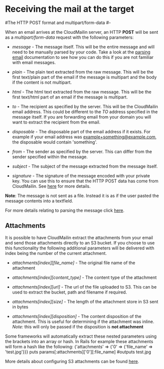 Receiving the mail at the target
=

#The HTTP POST format and multipart/form-data
#-

When an email arrives at the CloudMailin server, an HTTP **POST** will be sent as a _multipart/form-data_ request with the following parameters:

* _message_ - The message itself. This will be the entire message and will need to be manually parsed by your code. Take a look at the [parsing email](parsing_email) documentation to see how you can do this if you are not familiar with email messages.

* _plain_ - The plain text extracted from the raw message. This will be the first text/plain part of the email if the message is multipart and the body if the content is not multipart.

* _html_ - The html text extracted from the raw message. This will be the first text/html part of an email if the message is multipart.

* _to_ - The recipient as specified by the server. This will be the CloudMailin email address. This could be different to the _TO_ address specified in the message itself. If you are forwarding email from your domain you will want to extract the recipient from the email.

* _disposable_ - The disposable part of the email address if it exists. For example if your email address was example+something@example.com, the disposable would contain 'something'.

* _from_ - The sender as specified by the server. This can differ from the sender specified within the message.

* _subject_ - The subject of the message extracted from the message itself.

* _signature_ - The signature of the message encoded with your private key. You can use this to ensure that the HTTP POST data has come from CloudMailin. See [here](validating_the_sender) for more details.

**Note**: The message is not sent as a file. Instead it is as if the user pasted the message contents into a textfield.


For more details relating to parsing the message click [here](parsing_email).

## Attachments
It is possible to have CloudMailin extract the attachments from your email and send those attachments directly to an S3 bucket.
If you choose to use this functionality the following additional parameters will be delivered with index being the number of the current attachment.

* _attachments[index][file_name]_ - The original file name of the attachment

* _attachments[index][content_type]_ - The content type of the attachment

* _attachments[index][url]_ - The url of the file uploaded to S3. This can be used to extract the bucket, path and filename if required.

* _attachments[index][size]_ - The length of the attachment store in S3 sent in bytes

* _attachments[index][disposition]_ - The content disposition of the attachment. This is useful for determining if the attachment was inline. *Note:* this will only be passed if the disposition is **not attachment**

Some frameworks will automatically extract these nested parameters using the brackets into an array or hash. In Rails for example these attachments will form a hash like the following:
    {'attachments' => {'0' => {'file_name' => 'test.jpg'}}}
    puts params[:attachments]['0'][:file_name] #outputs test.jpg
    
More details about configuring S3 attachments can be found [here](send_attachments_to_S3).
